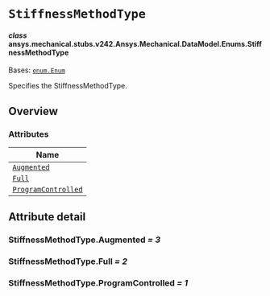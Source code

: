 # `StiffnessMethodType`



#### *class* ansys.mechanical.stubs.v242.Ansys.Mechanical.DataModel.Enums.StiffnessMethodType

Bases: [`enum.Enum`](https://docs.python.org/3/library/enum.html#enum.Enum)

Specifies the StiffnessMethodType.

<!-- !! processed by numpydoc !! -->

<a id="overview"></a>

## Overview

### Attributes

| Name |
| --------------------------------------------------------------- |
| [`Augmented`](#StiffnessMethodType.Augmented) |
| [`Full`](#StiffnessMethodType.Full) |
| [`ProgramControlled`](#StiffnessMethodType.ProgramControlled) |

<a id="attribute-detail"></a>

## Attribute detail

<a id="StiffnessMethodType.Augmented"></a>

### StiffnessMethodType.Augmented *= 3*

<a id="StiffnessMethodType.Full"></a>

### StiffnessMethodType.Full *= 2*

<a id="StiffnessMethodType.ProgramControlled"></a>

### StiffnessMethodType.ProgramControlled *= 1*


